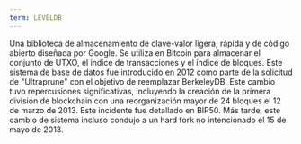 ```yaml
---
term: LEVELDB
---
```


Una biblioteca de almacenamiento de clave-valor ligera, rápida y de código abierto diseñada por Google. Se utiliza en Bitcoin para almacenar el conjunto de UTXO, el índice de transacciones y el índice de bloques. Este sistema de base de datos fue introducido en 2012 como parte de la solicitud de "Ultraprune" con el objetivo de reemplazar BerkeleyDB. Este cambio tuvo repercusiones significativas, incluyendo la creación de la primera división de blockchain con una reorganización mayor de 24 bloques el 12 de marzo de 2013. Este incidente fue detallado en BIP50. Más tarde, este cambio de sistema incluso condujo a un hard fork no intencionado el 15 de mayo de 2013.